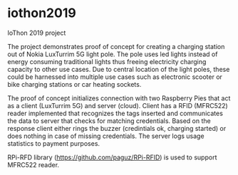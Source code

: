 # iothon2019
IoThon 2019 project

The project demonstrates proof of concept for creating a charging station out of Nokia LuxTurrim 5G light pole. The pole uses led lights instead of energy consuming traditional lights thus freeing electricity charging capacity to other use cases. Due to central location of the light poles, these could be harnessed into multiple use cases such as electronic scooter or bike charging stations or car heating sockets.

The proof of concept initializes connection with two Raspberry Pies that act as a client (LuxTurrim 5G) and server (cloud). Client has a RFID (MFRC522) reader implemented that recognizes the tags inserted and communicates the data to server that checks for matching credentials. Based on the response client either rings the buzzer (credintials ok, charging started) or does nothing in case of missing credentials. The server logs usage statistics to payment purposes.

RPi-RFD library (https://github.com/paguz/RPi-RFID) is used to support MFRC522 reader.
